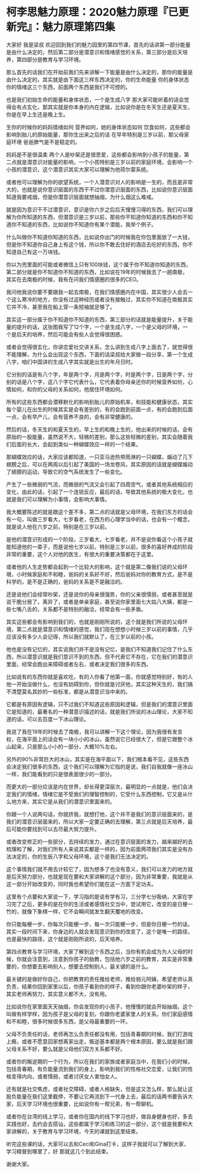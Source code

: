# 柯李思魅力原理：2020魅力原理『已更新完』：魅力原理第四集

大家好 我是梁叔 欢迎回到我们的魅力园里的第四节课，首先的话讲第一部分能量是由什么决定的，然后第二部分是潜意识和情绪感觉的关系，第三部分是后天培养，第四部分是教育与学习环境。

那么首先的话我们在开始前我们先来讲解一下能量是由什么决定的，那你的能量是由什么决定的，其实就是由下面这三样东西决定的，你的生命能量 你的身体状态 你的情绪这三个东西，前面两个东西是我们不可控的。

也是我们初始生命的能量和身体状态，一个是生成八字 那大家可能听着的话会觉得会有点玄化，那其实就是你本身的内在逻辑，比如说你是在冬天生还是夏天生，你是在早上生还是晚上生。

生你的时候你的妈妈情绪如何 营养如何，她的身体状态如何 饮食如何，这些都会影响到胎儿的原始能量，那你生出来之后的话 在早年特别是三岁以前，那父母家庭环境 爸爸脾气是不是稳定的。

妈妈是不是很温柔 两个人是吵架还是很恩爱，这些都会影响到小孩子的能量，第二点就是潜意识对能量的影响，一个小孩特别是三岁以前的家庭环境，会影响一个小孩的潜意识，这个潜意识其实大家可以理解为他荷尔蒙系统。

或者他可以理解为你的欲望系统，一个人潜意识对人的影响是一生的，而且是非常大的，也就是说你意识层面的东西干不过你潜意识层面的东西，比如说你意识层面知道我要戒烟，但是你潜意识层面就想抽烟，为什么烟这么难戒。

就是因为意识干不过潜意识，意识是你六岁之后后天慢慢习得的东西，我们可以理解为你所知道的东西，但潜意识是三岁以前，那些你不知道你知道的东西和你不知道你不知道的东西，比如说你不知道你有某个潜能，我举个例子。

什么叫做你不知道你知道的东西，比如说你出门的时候我在你包里面放了一大钱，但是你不知道你自己身上有这个钱，所以你不敢去住好的酒店去吃好的东西，你不知道自己有这一万块钱。

你以为兜里面的可能或者微信上只有100块钱，这个属于你不知道你知道的东西，第二部分就是你不知道你不知道的东西，比如说在19年的时候我去了一趟南极，其实在去南极的时候，我有在问我们情感圈的很多的CEO。

我问他我说你要不要跟我一起去南极，在我们情感圈内在中国，其实很少人会去一个这么寒冷的地方，你没有过这种经历或者没有接触过，其实你不知道在南极其实它并不冷，甚至我在船上穿一条短袖就足够了。

其实这一部分属于你不知道你不知道的东西，第三部分的话就是能量提升，关于能量的提升的话，这张图我写了12个字，一个是生成八字，一个是父母的环境，一个是后天的培养，然后可能会有些人会觉得很困惑。

或者会觉得很玄化，你讲恋爱社交讲关系，怎么讲到生成八字上面去了，就觉得很不能理解，为什么会出现这个东西，下面的话梁叔给大家做一段分享，第一个生成八字，咱们中国讲的生成八字其实就是出生的年月日时。

它分别的话是有八个字，年是两个字，月是两个字，时是两个字，日是两个字，分别的话是八个字，这八个字它代表什么，它代表着你母亲还你的时候营养如何，心情如何，和你的父母的关系如何，他居住环境如何。

所有的这些东西都会潜移默化的影响到胎儿的原始机率，和技能和健康状态，其实每个婴儿在出生的时候其实是会有差别的，有的会跑到前面一点，有的会跑到后面一点，会有早产儿，会有营养不良的，会有非常健康的。

然后的话，冬天生的和夏天生的，早上生的和晚上生的，他出来的时候的话，会有原始的一股能量，虽然说不大，轻微的差别，那么这些轻微的差别，其实会随着我们后面的长大，会起到类似一种蝴蝶效应一样的一个结果。

那蝴蝶效应的话，大家应该都知道，一只亚马逊热带雨淋的一只蝴蝶，煽动了几下翅膀之后，可以在两周以后引起了美国的一场龙卷风，其实原因的话就是蝴蝶煽动了翅膀的运动，导致它的空气系统发生了一些变化。

产生了一些微弱的气流，而微弱的气流又会引起了四周空气，或者其他系统相应的变化，由此的话，引起了一个连锁反应，最后的话，导致其他系统的极大变化，也就是我们可以理解为小事情，会影响大事情。

我大概要陈述的就是跟这个差不多，第二点的话就是父母环境，在我们东方的话会有一句，叫做三岁看大，七岁看老，在西方的心理学当中的话，也会有一个概念，就是说人他在六岁之前，特别是在三岁以前。

是他的潜意识形成的一个阶段，三岁看大，七岁看老，并不是说你看这个小孩子就能知道他的一辈子，而是说他七岁以前，特别是三岁以前，很多的喜好养成的阶段非常的重要，这个人对他的医生，有很大的重要决策都在于这里。

或者他的人生走势都会起到一个比较大的影响，这个就是第二像我们说的父母环境，小时候家庭和不和睦，爸妈的关系好不好，然后爸妈对你的教育方式，是不是科学的，是不是正确的，爸妈的关系是不是融洽的。

还是说他们会经常吵架，还是说你的母亲很强势，你的父亲很懦弱，或者甚至就是说干脆分居了，离异了，或者是单亲家庭，甚至说你家里面七大姑八大姨，都是一些七嘴八舌的，关系都不是特别的融洽，经常会有一些矛盾。

其实这些都会有影响到我们的，也就是刚刚所说的，这个就是我们所说的父母环境，第二点就是潜意识和情绪的感觉，我们现在想想小时候三岁以前的事情，几乎应该没有多少人会记得，所以我们就默认了，在三岁以前的小孩。

他也是没有记忆的，其实说我们并不是没有记忆，是我们不知道我们记住了什么东西，所以潜意识就是我们意识不到的东西，但不代表它不存在，它在我们的潜意识里面，经常会跑出来障碍或者左右，或者决定我们很多的东西。

比如说有的东西你就是喜欢吃，有的人你看了他第一面，你就感觉特别好，有的人他一开始没做什么，也没有妨碍到你，但你就是讨厌他，其实这种天生的，我们搞不清楚莫名其妙的一些标准，都是从潜意识当中来的。

它都是有原因有逻辑，只不过我们不知道这些原因和逻辑，但是我们的潜意识里面它是知道的，最著名的一种潜意识描述的话，就是我们所说的冰山理论，大家不知道的话，可以去百度一下冰山理论。

我说了我在19年的时候去了南极，我可以讲解一下这个理论，因为我很有发言权，在海平面上的话会有一块小小的冰山，虽然说它已经很大了，但是它跟整个冰山起来，只是那么小小的一部分，大概10%左右。

另外的90%非常巨大的冰山，其实是在海平面以下，我们根本看不见，这些东西会决定我们很多的东西，这个我们可以理解为它指的是说，我们自我就像一座冰山一样，我们能看到的只是很表面很少的一部分。

而更大的一部分应该是内在世界，却长得更深层次，最明显的一点就是，他们会决定我们的情绪，情绪它是不受我们的理智控制的，它受什么东西控制，它又是从什么地方来，其实它是从我们的潜意识里面来的。

你跟一个人说两句话，你就挤我，就想打他，这个并不是我们的意识层面来的，是我们的潜意识层面来的，所以大家一定要正确的去理解，第三点就是后天培养，最后可能你要找到可以去尽最大努力提升。

或者改变修正的一些部分，去持续的发力，通过在意识层面的发力，越来越好的去梳理和了解，对我们所有人来说其实都是一样的，因为前面两项我们其实是没有办法决定的，你的生辰八字和父母环境，这个是我们无法决定的。

这个事情我们就不用去计较它了，因为想多了也没有意义，我们可以发力的地方就是后天努力部分，也就是现在要和大家讲解的这个部分，因为非常重要，我就是从这一部分开始改变的，同时我也希望你们能在这一方面下足功夫。

这里有个点要和大家说一下，学习指的是说有学有习，三分学七分吸纳，大家在学习完了之后，更多的是在你的生活或者感情社交当中，尝试用它，改变的是日梗一竹的，就像下象棋一样，它不会瞬间就发生翻天覆地的改变。

你只能每梗一步，你每次只能梗一步，每一次只能梗一步，但是你日梗一竹的话，其实一段时间下来，你身边的人就会发现意识到你的改变了，这个是唯一的路径，也是最快的路径，这个就是刚刚所说的，后天培养。

第四点教育与学习环境，大家了解到这个东西之后，当你有机会成为为人父母的时候，你就会注意到，注意到你孩子的胎教，包括他六岁之前的教育，其实是非常重要的，你想要去影响别人，想要去控制别人，最关键的是什么。

最关键的是做好你自己，你把教育的责任推给老师，推给弱元阿姨，希望老师认真负责，结果你回到家里以后，你孩子看到你的样子，看到你跟你老婆吵架的样子，其实老师再努力，其实意义都不大，没有用。

比如说你在家里面天天抽烟，你会发现你的小孩子，他慢慢的就会开始抽烟，这个叫做有样学样，因为孩子是父母的复刻，你跟你老婆家里人的关系，你们家庭感情和不和睦，很多时候很多东西，是父母最重要的一环。

父母不负责任的话，老师再怎么负责任都没有用，包括青春期的时候，我们打游戏上瘾，或者不愿意回家想离家出走，叛逆基本都是两个根本原因，要么就是我们跟父母关系不好，要么就是父母他们双方关系都不好。

或者你的叛逆期的一个行为，所以在我们的家族或者家庭当中，在我们小的时候，包括青春期，有负能量流到我们的身上，影响到我们的性格社交恋爱，让我们的性格变得内向，或者懦弱，或者讨厌女人害怕女人。

还有就是社交焦虑，或者社交障碍，或者人格缺失，但是这又怎么样，那么就让这股负能量在我们这里截停，不要让它再流到下一代身上去，最后的话两书要告诉大家，后天学习环境也很重要，比如说你有一帮兄弟，有一帮聊机。

或者你在台湾的线上学习，或者你在国内的线下学习也好，做自身健身也好，多去实践也好，去约会去搭讪，这些都属于学习和练习的这一部分，这个就是我要和大家讲解的，关于教育与学习环境，今天的课就到这里结束。

听完这些课的话，大家可以去和Ceci和Gina打卡，这样子我就可以了解到大家，学习精督到哪里了，好 那就这几个到此结束。

谢谢大家。